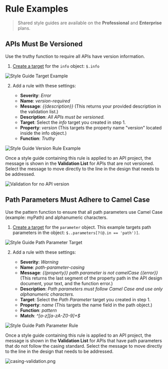# Rule Examples

<!-- theme: info -->
>Shared style guides are available on the **Professional** and **Enterprise** plans.  

## APIs Must Be Versioned

Use the truthy function to require all APIs have version information. 

1. [Create a target](b-create-targets.md) for the `info` object: `$.info`

![Style Guide Target Example](https://stoplight.io/api/v1/projects/cHJqOjI/images/sQLjb2ANNqA)

2. Add a rule with these settings:

    - **Severity**: *Error* 
    - **Name**: *version-required*
    - **Message**:  *{{description}}* (This returns your provided description in the validation list.) 
    - **Description**: *All APIs must be versioned.*
    - **Target**: Select the *info* target you created in step 1.
    - **Property**: *version* (This targets the property  name "version" located inside the info object.)
    - **Function**: *Truthy* 
  
![Style Guide Version Rule Example](https://stoplight.io/api/v1/projects/cHJqOjI/images/58k0WosYbl0)

Once a style guide containing this rule is applied to an API project, the message is shown in the **Validation List** for APIs that are not versioned. Select the message to move directly to the line in the design that needs to be addressed.

![Validation for no API version](https://stoplight.io/api/v1/projects/cHJqOjI/images/k6OxHA19nZk)

## Path Parameters Must Adhere to Camel Case

Use the pattern function to ensure that all path parameters use Camel Case (example: myPath) and alphanumeric characters.

1. [Create a target](b-create-targets.md) for the `parameter` object. This example targets path parameters in the object: `$..parameters[?(@.in == 'path')]`.

![Style Guide Path Parameter Target](https://stoplight.io/api/v1/projects/cHJqOjI/images/HIVUF4DUm2o)

2. Add a rule with these settings:

    - **Severity**: *Warning* 
    - **Name**: *path-parameter-casing*
    - **Message**: *{{property}} path parameter is not camelCase {{error}}* (This returns the last segment of the property path in the API design document, your text, and the function error.) 
    - **Description**: *Path parameters must follow Camel Case and use only alphanumeric characters.*
    - **Target**: Select the *Path Parameter* target you created in step 1.
    - **Property**: *name* (This targets the name field in the path object.)
    - **Function**: *pattern* 
    - **Match**: *^[a-z][a-zA-Z0-9]+$*
    
![Style Guide Path Parameter Rule](https://stoplight.io/api/v1/projects/cHJqOjI/images/K8to0xBk3TI)

Once a style guide containing this rule is applied to an API project, the message is shown in the **Validation List** for APIs that have path parameters that do not follow the casing standard. Select the message to move directly to the line in the design that needs to be addressed.

![casing-validation.png](https://stoplight.io/api/v1/projects/cHJqOjI/images/rjqUtPFdKdM)